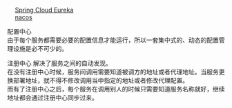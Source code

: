 

&emsp; [Spring Cloud Eureka](/docs/microService/SpringCloudNetflix/Eureka.md)  
&emsp; [nacos](/docs/microService/SpringCloudNetflix/nacos.md)  

<!-- 
https://blog.csdn.net/wr_java/article/details/119977368
-->


配置中心  
由于每个服务都需要必要的配置信息才能运行，所以一套集中式的、动态的配置管理设施是必不可少的。  

注册中心
解决了服务之间的自动发现。  
在没有注册中心时候，服务间调用需要知道被调方的地址或者代理地址。当服务更换部署地址，就不得不修改调用当中指定的地址或者修改代理配置。  
而有了注册中心之后，每个服务在调用别人的时候只需要知道服务名称就好，继续地址都会通过注册中心同步过来。  



